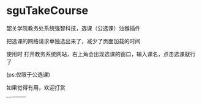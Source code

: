 # sguTakeCourse
韶关学院教务处系统强智科技，选课（公选课）油猴插件

把选课的网络请求单独选出来了，减少了页面加载的时间

使用时 打开教务系统网站，右上角会出现选课的窗口，输入课名，点击选课就行了

(ps:仅限于公选课)



如果觉得有用，欢迎打赏

<img src="C:\Users\13450330645\AppData\Roaming\Typora\typora-user-images\image-20210303140529941.png" alt="image-20210303140529941" style="zoom:25%;" />
